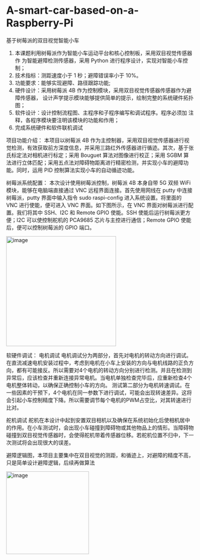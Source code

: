 # A-smart-car-based-on-a-Raspberry-Pi
基于树莓派的双目视觉智能小车
1. 本课题利用树莓派作为智能小车运动平台和核心控制板，采用双目视觉传感器作
为智能避障检测传感器，采用 Python 进行程序设计，实现对智能小车控制；
2. 技术指标：测距速度小于 1 秒；避障错误率小于 10%。
3. 功能要求：能够实现避障、路径跟踪功能;
4. 硬件设计：采用树莓派 4B 作为控制模块，采用双目视觉传感器传感器作为避障传感器，
设计声学提示模块能够提供简单的提示，绘制完整的系统硬件拓扑图；
5. 软件设计：设计控制流程图、主程序和子程序编写和调试程序。程序必须加
注释，各程序模块要注明该模块的功能和作用；
6. 完成系统硬件和软件联机调试

项目功能介绍：
  本项目以树莓派 4B 作为主控制器，采用双目视觉传感器进行视觉检测，有效获取前方深度信息，并采用三路红外传感器进行循迹。其次，基于张氏标定法对相机进行标定；采用 Bouguet 算法对图像进行校正；采用 SGBM 算法进行立体匹配；采用五点法对障碍物距离进行精密检测，并实现小车的避障功能。同时，运用 PID 控制算法实现小车的自动循迹功能。


树莓派系统配置：
本次设计使用树莓派控制，树莓派 4B 本身自带 5G 双频 WiFi 模块，能够在电脑端直接通过 VNC 远程界面连接。首先使用网线在 putty 中连接树莓派，putty
界面中输入指令 sudo raspi-config 进入系统设置。将里面的 VNC 进行使能，便可进入 VNC 界面。如下图所示，在 VNC 界面对树莓派进行配置。我们将其中 SSH、I2C 和 Remote GPIO 使能。SSH 使能后运行树莓派更方便；I2C 可以使控制舵机的 PCA9685 芯片与主控进行通信；Remote GPIO 使能后，便可以控制树莓派的 GPIO 端口。


<img width="295" alt="image" src="https://github.com/Yang-999-fc/A-smart-car-based-on-a-Raspberry-Pi/assets/57994308/d9ea4281-f555-4231-8156-9cba99bf1446">

软硬件调试：
电机调试
电机调试分为两部分，首先对电机的转动方向进行调试。在直流减速电机安装过程中，考虑到电机在小车上安装的方向与电机线路的正负方向，都有可能接反。所以需要对4个电机的转动方向分别进行检测。并且在检测到异常后，应该检查并重新连接异常电机。当电机单独检查完毕后，应重新检查4个电机整体转动，以确保正确控制小车的方向。
测试第二部分为电机转速调试。在一些因素的干预下，4个电机在同一参数下进行调试，可能会出现转速差异。这将会引起小车控制精度下降。所以需要调节每个电机的PWM占空比，对其转速进行比对。

舵机调试
舵机在本设计中起到安置双目相机以及确保在系统初始化后使相机居中的作用。在小车测试时，会出现小车碰撞到障碍物或其他物品上的情形。当障碍物碰撞到双目视觉传感器时，会使得舵机带着传感器位移。若舵机位置不归中，下一次测试将会出现很大的误差。

避障逻辑图，本项目主要集中在双目视觉的测距，和循迹上，对避障的精度不高，只是简单设计避障逻辑，后续再做算法


<img width="222" alt="image" src="https://github.com/Yang-999-fc/A-smart-car-based-on-a-Raspberry-Pi/assets/57994308/22f00e0d-5bd6-4a9b-a595-3711bfb97dbf">
